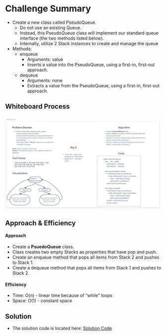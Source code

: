 # Challenge Summary

- Create a new class called PseudoQueue.
  - Do not use an existing Queue.
  - Instead, this PseudoQueue class will implement our standard queue interface (the two methods listed below).
  - Internally, utilize 2 Stack instances to create and manage the queue
- Methods:
    -  enqueue
       -  Arguments: value
       - Inserts a value into the PseudoQueue, using a first-in, first-out approach.
    -  dequeue
       -  Arguments: none
       -  Extracts a value from the PseudoQueue, using a first-in, first-out approach.
## Whiteboard Process

![Whiteboard](./whiteboard_cc11.png)

## Approach & Efficiency
#### Approach
- Create a **PsuedoQueue** class.
- Class creates two empty Stacks as properties that have pop and push.
- Create an enqueue method that pops all items from Stack 2 and pushes to Stack 1.
- Create a dequeue method that pops all items from Stack 1 and pushes to Stack 2.

#### Efficiency
- Time: O(n) - linear time because of “while” loops
- Space: O(1) - constant space
## Solution

- The solution code is located here: [Solution Code](../../tests/code_challenges/test_stack_queue_pseudo.py)
